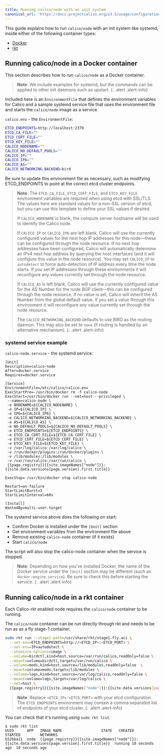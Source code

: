 ```yaml
---
title: Running calico/node with an init system
canonical_url: 'https://docs.projectcalico.org/v3.5/usage/configuration/as-service'
---
```


This guide explains how to run `calico/node` with an init system like
systemd, inside either of the following container types:
- [Docker](#running-caliconode-in-a-docker-container)
- [rkt](#running-caliconode-in-a-rkt-container)

## Running calico/node in a Docker container

This section describes how to run `calico/node` as a Docker container.

> **Note**: We include examples for systemd, but the commands can be
> applied to other init daemons such as upstart.
{: .alert .alert-info}

Included here is an `EnvironmentFile` that defines the environment
variables for Calico and a sample systemd service file that uses the
environment file and starts the `calico/node` image as a service.

`calico.env` - the `EnvironmentFile`:

```bash
ETCD_ENDPOINTS=http://localhost:2379
ETCD_CA_FILE=""
ETCD_CERT_FILE=""
ETCD_KEY_FILE=""
CALICO_NODENAME=""
CALICO_NO_DEFAULT_POOLS=""
CALICO_IP=""
CALICO_IP6=""
CALICO_AS=""
CALICO_NETWORKING_BACKEND=bird
```

Be sure to update this environment file as necessary, such as modifying
ETCD_ENDPOINTS to point at the correct etcd cluster endpoints.

> **Note**: The `ETCD_CA_FILE`, `ETCD_CERT_FILE`, and `ETCD_KEY_FILE`
> environment variables are required when using etcd with SSL/TLS. The values
> here are standard values for a non-SSL version of etcd, but you can use this
> template to define your SSL values if desired.
>
> If `CALICO_NODENAME` is blank, the compute server hostname will be used
> to identify the Calico node.
>
> If `CALICO_IP` or `CALICO_IP6` are left blank, Calico will use the currently
> configured values for the next hop IP addresses for this node—these can
> be configured through the node resource.  If no next hop addresses have
> been configured, Calico will automatically determine an IPv4 next hop address
> by querying the host interfaces (and it will configure this value in the
> node resource). You may set `CALICO_IP` to `autodetect` to force
> auto-detection of IP address every time the node starts. If you set IP
> addresses through these environments it will reconfigure any values currently
> set through the node resource.
>
> If `CALICO_AS` is left blank, Calico will use the currently configured value
> for the AS Number for the node BGP client—this can be configured through
> the node resource. If no value is set,  Calico will inherit the AS Number
> from the global default value. If you set a value through this environment
> it will reconfigure any value currently set through the node resource.
>
> The `CALICO_NETWORKING_BACKEND` defaults to use BIRD as the routing daemon.
> This may also be set to `none` (if routing is handled by an
> alternative mechanism).
{: .alert .alert-info}


### systemd service example

`calico-node.service` - the systemd service:

```service
[Unit]
Description=calico-node
After=docker.service
Requires=docker.service

[Service]
EnvironmentFile=/etc/calico/calico.env
ExecStartPre=-/usr/bin/docker rm -f calico-node
ExecStart=/usr/bin/docker run --net=host --privileged \
 --name=calico-node \
 -e NODENAME=${CALICO_NODENAME} \
 -e IP=${CALICO_IP} \
 -e IP6=${CALICO_IP6} \
 -e CALICO_NETWORKING_BACKEND=${CALICO_NETWORKING_BACKEND} \
 -e AS=${CALICO_AS} \
 -e NO_DEFAULT_POOLS=${CALICO_NO_DEFAULT_POOLS} \
 -e ETCD_ENDPOINTS=${ETCD_ENDPOINTS} \
 -e ETCD_CA_CERT_FILE=${ETCD_CA_CERT_FILE} \
 -e ETCD_CERT_FILE=${ETCD_CERT_FILE} \
 -e ETCD_KEY_FILE=${ETCD_KEY_FILE} \
 -v /var/log/calico:/var/log/calico \
 -v /run/docker/plugins:/run/docker/plugins \
 -v /lib/modules:/lib/modules \
 -v /var/run/calico:/var/run/calico \
 {{page.registry}}{{site.imageNames["node"]}}:{{site.data.versions[page.version].first.title}}

ExecStop=-/usr/bin/docker stop calico-node

Restart=on-failure
StartLimitBurst=3
StartLimitInterval=60s

[Install]
WantedBy=multi-user.target
```

The systemd service above does the following on start:
  - Confirm Docker is installed under the `[Unit]` section
  - Get environment variables from the environment file above
  - Remove existing `calico-node` container (if it exists)
  - Start `calico/node`

The script will also stop the calico-node container when the service is stopped.

> **Note**: Depending on how you've installed Docker, the name of the Docker service
> under the `[Unit]` section may be different (such as `docker-engine.service`).
> Be sure to check this before starting the service.
{: .alert .alert-info}


## Running calico/node in a rkt container

Each Calico-rkt enabled node requires the `calico/node` container to be running.

The `calico/node` container can be run directly through rkt and needs to be run as
as a fly stage-1 container.

```bash
sudo rkt run --stage1-path=/usr/share/rkt/stage1-fly.aci \
  --set-env=ETCD_ENDPOINTS=http://<ETCD_IP>:<ETCD_PORT> \
  --set-env=IP=autodetect \
  --insecure-options=image \
  --volume=birdctl,kind=host,source=/var/run/calico,readOnly=false \
  --mount=volume=birdctl,target=/var/run/calico \
  --volume=mods,kind=host,source=/lib/modules,readOnly=false  \
  --mount=volume=mods,target=/lib/modules \
  --volume=logs,kind=host,source=/var/log/calico,readOnly=false \
  --mount=volume=logs,target=/var/log/calico \
  --net=host \
  {{page.registry}}{{site.imageNames["node"]}}:{{site.data.versions[page.version].first.title}} &
```

> **Note**: Replace `<ETCD_IP>:<ETCD_PORT>` with your etcd configuration. The `ETCD_ENDPOINTS`
> environment may contain a comma separated list of endpoints of your etcd cluster.
{: .alert .alert-info}

You can check that it's running using `sudo rkt list`.

```
$ sudo rkt list
UUID      APP	IMAGE NAME                  STATE   CREATED         STARTED         NETWORKS
b52bba11  node  {{page.registry}}{{site.imageNames["node"]}}:{{site.data.versions[page.version].first.title}}  running 10 seconds ago  10 seconds ago
```
